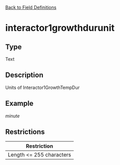 [Back to Field Definitions](../../field_definition_overview)
# interactor1growthdurunit

## Type
Text

## Description


Units of Interactor1GrowthTempDur
## Example
*minute*

## Restrictions
| Restriction |
| :---------: |
| Length <= 255 characters |

